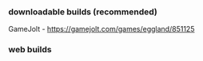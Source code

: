 ### downloadable builds (recommended)

GameJolt - https://gamejolt.com/games/eggland/851125

### web builds